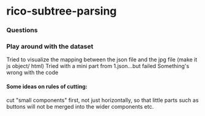 # rico-subtree-parsing 
### Questions
### Play around with the dataset
Tried to visualize the mapping between the json file and the jpg file (make it js object/ html)
Tried with a mini part from 1.json...but failed
Something's wrong with the code

#### Some ideas on rules of cutting: 
cut "small components" first, not just horizontally, so that little parts such as buttons will not be merged into the wider components etc. 
